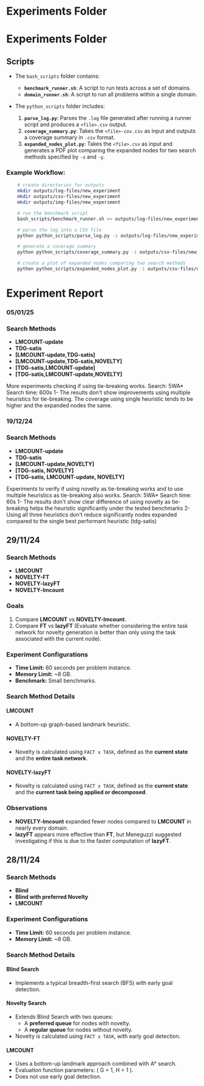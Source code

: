 # Experiments Folder

# Experiments Folder

## Scripts

- The `bash_scripts` folder contains:
  - **`benchmark_runner.sh`**: A script to run tests across a set of domains.
  - **`domain_runner.sh`**: A script to run all problems within a single domain.

- The `python_scripts` folder includes:
  1. **`parse_log.py`**: Parses the `.log` file generated after running a runner script and produces a `<file>.csv` output.
  2. **`coverage_summary.py`**: Takes the `<file>-cov.csv` as input and outputs a coverage summary in `.csv` format.
  3. **`expanded_nodes_plot.py`**: Takes the `<file>.csv` as input and generates a PDF plot comparing the expanded nodes for two search methods specified by `-x` and `-y`.

### Example Workflow:
```bash
    # create directories for outputs
    mkdir outputs/log-files/new_experiment
    mkdir outputs/csv-files/new_experiment
    mkdir outputs/img-files/new_experiment

    # run the benchmark script
    bash_scripts/benchmark_runner.sh >> outputs/log-files/new_experiment/<file_name>.log

    # parse the log into a CSV file
    python python_scripts/parse_log.py -i outputs/log-files/new_experiment/<file_name>.log -o outputs/csv-files/new_experiment/<file_name>.csv

    # generate a coverage summary
    python python_scripts/coverage_summary.py -i outputs/csv-files/new_experiment/<file_name>.csv -o outputs/csv-files/new_experiment/<file_name>-cov.csv

    # create a plot of expanded nodes comparing two search methods
    python python_scripts/expanded_nodes_plot.py -i outputs/csv-files/new_experiment/<file_name>.csv -o outputs/img-files/new_experiment/<file_name>-<e1>-<e2>.pdf -x <search_method_1> -y <search_method_2>
```

# Experiment Report

### 05/01/25
### Search Methods
- **LMCOUNT-update**
- **TDG-satis**
- **\[LMCOUNT-update,TDG-satis\]**
- **\[LMCOUNT-update,TDG-satis,NOVELTY\]**
- **\[TDG-satis,LMCOUNT-update\]**
- **\[TDG-satis,LMCOUNT-update,NOVELTY\]**

More experiments checking if using tie-breaking works.
Search: 5WA*
Search time: 600s
1- The results don't show improvements using multiple heuristics for tie-breaking. 
The coverage using single heuristic tends to be higher and the expanded nodes the same.


### 19/12/24
### Search Methods
- **LMCOUNT-update**
- **TDG-satis**
- **\[LMCOUNT-update,NOVELTY\]**
- **\[TDG-satis, NOVELTY\]**
- **\[TDG-satis, LMCOUNT-update, NOVELTY\]**

Experiments to verify if using novelty as tie-breaking works and to use multiple heuristics as tie-breaking also works.
Search: 5WA*
Search time: 60s
1- The results don't show clear difference of using novelty as tie-breaking helps the heuristic significantly under the tested benchmarks
2- Using all three heuristics don't reduce significantly nodes expanded compared to the single best performant heuristic (tdg-satis)

## 29/11/24
### Search Methods
- **LMCOUNT**
- **NOVELTY-FT**
- **NOVELTY-lazyFT**
- **NOVELTY-lmcount**

### Goals
1. Compare **LMCOUNT** vs **NOVELTY-lmcount**.
2. Compare **FT** vs **lazyFT** (Evaluate whether considering the entire task network for novelty generation is better than only using the task associated with the current node).

### Experiment Configurations
- **Time Limit:** 60 seconds per problem instance.
- **Memory Limit:** ~8 GB.
- **Benchmark:** Small benchmarks.

### Search Method Details
#### **LMCOUNT**
- A bottom-up graph-based landmark heuristic.

#### **NOVELTY-FT**
- Novelty is calculated using `FACT x TASK`, defined as the **current state** and the **entire task network**.

#### **NOVELTY-lazyFT**
- Novelty is calculated using `FACT x TASK`, defined as the **current state** and the **current task being applied or decomposed**.

### Observations
- **NOVELTY-lmcount** expanded fewer nodes compared to **LMCOUNT** in nearly every domain.
- **lazyFT** appears more effective than **FT**, but Meneguzzi suggested investigating if this is due to the faster computation of **lazyFT**.

## 28/11/24
### Search Methods
- **Blind**
- **Blind  with preferred Novelty**
- **LMCOUNT**

### Experiment Configurations
- **Time Limit:** 60 seconds per problem instance.
- **Memory Limit:** ~8 GB.

### Search Method Details
#### **Blind Search**
- Implements a typical breadth-first search (BFS) with early goal detection.

#### **Novelty Search**
- Extends Blind Search with two queues:
  - A **preferred queue** for nodes with novelty.
  - A **regular queue** for nodes without novelty.
- Novelty is calculated using `FACT x TASK`, with early goal detection.

#### **LMCOUNT**
- Uses a bottom-up landmark approach combined with A* search.
- Evaluation function parameters: \( G = 1, H = 1 \).
- Does not use early goal detection.
